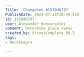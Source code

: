 ```yaml
---
Title: 'Changeset #153946797'
PublishDate: 2024-07-14T20:49:41Z
id: 153946797
user: Alexander Konzurovski
comment: Determine place names
created_by: StreetComplete 58.2
tags:
- Montenegro

---
```

